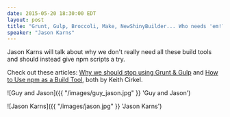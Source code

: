 ```yaml
---
date: 2015-05-20 18:30:00 EDT
layout: post
title: "Grunt, Gulp, Broccoli, Make, NewShinyBuilder... Who needs 'em!?"
speaker: "Jason Karns"
---
```


Jason Karns will talk about why we don't really need all these build tools and should instead give npm scripts a try.

Check out these articles: [Why we should stop using Grunt & Gulp](http://blog.keithcirkel.co.uk/why-we-should-stop-using-grunt/) and [How to Use npm as a Build Tool](http://blog.keithcirkel.co.uk/how-to-use-npm-as-a-build-tool/), both by Keith Cirkel.

![Guy and Jason]({{ "/images/guy_jason.jpg" }} 'Guy and Jason')

![Jason Karns]({{ "/images/jason.jpg" }} 'Jason Karns')
